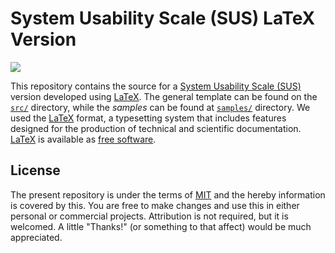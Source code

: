 # System Usability Scale (SUS) LaTeX Version

<img src="https://upload.wikimedia.org/wikipedia/commons/thumb/9/92/LaTeX_logo.svg/1599px-LaTeX_logo.svg.png">

This repository contains the source for a [System Usability Scale (SUS)](https://en.wikipedia.org/wiki/System_usability_scale) version developed using [LaTeX](https://en.wikipedia.org/wiki/LaTeX). The general template can be found on the [`src/`](src/) directory, while the *samples* can be found at [`samples/`](samples/) directory. We used the [LaTeX](https://www.latex-project.org/) format, a typesetting system that includes features designed for the production of technical and scientific documentation. [LaTeX](https://www.latex-project.org/) is available as [free software](https://www.latex-project.org/lppl/).


## License

The present repository is under the terms of [MIT](LICENSE) and the hereby information is covered by this. You are free to make changes and use this in either personal or commercial projects. Attribution is not required, but it is welcomed. A little "Thanks!" (or something to that affect) would be much appreciated.
